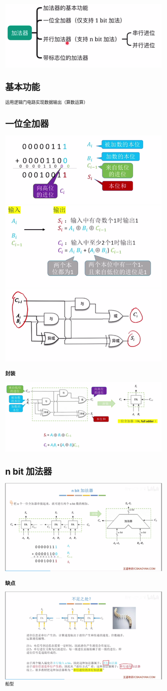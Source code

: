 


![输入图片说明](/imgs/2025-07-28/TH2yNBz9aNm5VrVi.png)

# 基本功能
运用逻辑门电路实现数据输出（算数运算）

# 一位全加器
![输入图片说明](/imgs/2025-07-28/0Vpjm2eDMQ8yzFZe.png)
![输入图片说明](/imgs/2025-07-28/TEP0j9ezRM0TSx4W.png)
![输入图片说明](/imgs/2025-07-28/qSqTdBdfuYoRUwKg.png)
### 封装
![输入图片说明](/imgs/2025-07-28/uAmbV5VXeiDC3asn.png)

# n bit 加法器
![输入图片说明](/imgs/2025-07-28/Nj9by82qle0HtM4j.png)
### 缺点
![输入图片说明](/imgs/2025-07-28/6VeYvAR4M8EHJoXH.png)
船型
<!--stackedit_data:
eyJoaXN0b3J5IjpbMTc3NDYxMzI1OSw4NTU4MzQ2NTEsMjA4OT
AxMTQyM119
-->